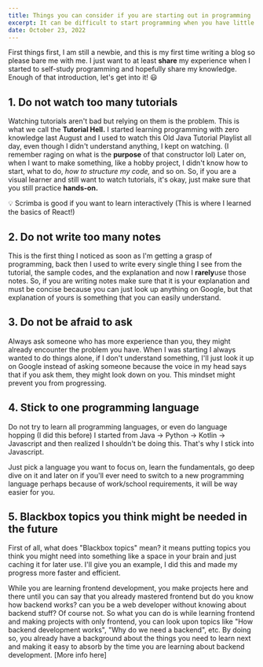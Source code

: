 ```yaml
---
title: Things you can consider if you are starting out in programming
excerpt: It can be difficult to start programming when you have little to no knowledge of it, but with the right guidance, you can get the grasp ot it. Here are some things I learned during my first year of programming.
date: October 23, 2022
---
```


First things first, I am still a newbie, and this is my first time writing a blog so please bare me with me. I just want to at least **share** my experience when I started to self-study programming and hopefully share my knowledge. Enough of that introduction, let's get into it! 😃

## 1. Do not watch too many tutorials

Watching tutorials aren't bad but relying on them is the problem. This is what we call the **Tutorial Hell.** I started learning programming with zero knowledge last August and I used to watch this Old Java Tutorial Playlist all day, even though I didn't understand anything, I kept on watching. (I remember raging on what is the **purpose** of that constructor lol) Later on, when I want to make something, like a hobby project, I didn't know how to start, what to do, *how to structure my code,* and so on. So, if you are a visual learner and still want to watch tutorials, it's okay, just make sure that you still practice **hands-on.**

💡 Scrimba is good if you want to learn interactively (This is where I learned the basics of React!)

## 2. Do not write too many notes

This is the first thing I noticed as soon as I'm getting a grasp of programming, back then I used to write every single thing I see from the tutorial, the sample codes, and the explanation and now I **rarely**use those notes. So, if you are writing notes make sure that it is your explanation and must be concise because you can just look up anything on Google, but that explanation of yours is something that you can easily understand.

## 3. Do not be afraid to ask

Always ask someone who has more experience than you, they might already encounter the problem you have. When I was starting I always wanted to do things alone, if I don't understand something, I'll just look it up on Google instead of asking someone because the voice in my head says that if you ask them, they might look down on you. This mindset might prevent you from progressing.

## 4. Stick to one programming language

Do not try to learn all programming languages, or even do language hopping (I did this before) I started from Java -> Python -> Kotlin -> Javascript and then realized I shouldn't be doing this. That's why I stick into Javascript.

Just pick a language you want to focus on, learn the fundamentals, go deep dive on it and later on if you'll ever need to switch to a new programming language perhaps because of work/school requirements, it will be way easier for you.

## 5. Blackbox topics you think might be needed in the future

First of all, what does "Blackbox topics" mean? it means putting topics you think you might need into something like a space in your brain and just caching it for later use. I'll give you an example, I did this and made my progress more faster and efficient.

While you are learning frontend development, you make projects here and there until you can say that you already mastered frontend but do you know how backend works? can you be a web developer without knowing about backend stuff? Of course not. So what you can do is while learning frontend and making projects with only frontend, you can look upon topics like "How backend development works", "Why do we need a backend", etc. By doing so, you already have a background about the things you need to learn next and making it easy to absorb by the time you are learning about backend development. [More info here]
